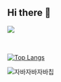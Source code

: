 ## Hi there 👋
<img src="https://capsule-render.vercel.app/api?type=rect&color=000000&height=200&section=header&text=Hello!&fontSize=70&fontColor=FF69B4&desc=I%20do%20:)&descAlignY=50&descAlign=50&descSize=20&fontAlignY=35&fontAlign=35" />
<!-- 줄 바꿈을 추가하여 간격 조정 -->
<br>
<br>
<br>

[![Top Langs](https://github-readme-stats.vercel.app/api/top-langs/?username=JINHYEOKKK&layout=compact&langs_count=8&card_width=320&theme=default)](https://github.com/anuraghazra/github-readme-stats)

<!--
**JINHYEOKKK/JINHYEOKKK** is a ✨ _special_ ✨ repository because its `README.md` (this file) appears on your GitHub profile.

Here are some ideas to get you started:

- 🔭 I’m currently working on ...
- 🌱 I’m currently learning ...
- 👯 I’m looking to collaborate on ...
- 🤔 I’m looking for help with ...
- 💬 Ask me about ...
- 📫 How to reach me: ...
- 😄 Pronouns: ...
- ⚡ Fun fact: ...
-->

![자바자바자바칩](https://img.shields.io/badge/Java-ED8B00?style=for-the-badge&logo=openjdk&logoColor=white)
